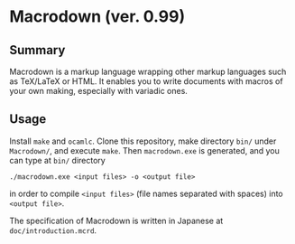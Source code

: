# Macrodown (ver. 0.99)

## Summary

Macrodown is a markup language wrapping other markup languages such as TeX/LaTeX or HTML.
It enables you to write documents with macros of your own making,
especially with variadic ones.

## Usage

Install `make` and `ocamlc`.
Clone this repository, make directory `bin/` under `Macrodown/`, and execute `make`.
Then `macrodown.exe` is generated, and you can type at `bin/` directory

    ./macrodown.exe <input files> -o <output file>

in order to compile `<input files>` (file names separated with spaces) into `<output file>`.

The specification of Macrodown is written in Japanese at `doc/introduction.mcrd`.
